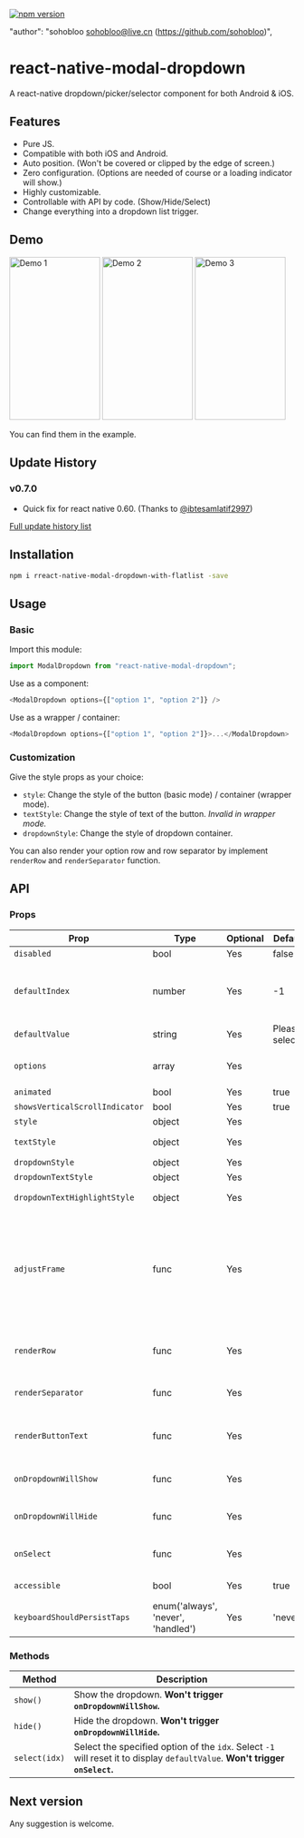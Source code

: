 [![npm version](https://badge.fury.io/js/react-native-modal-dropdown.svg)](https://badge.fury.io/js/react-native-modal-dropdown)

"author": "sohobloo <sohobloo@live.cn> (https://github.com/sohobloo)",

# react-native-modal-dropdown

A react-native dropdown/picker/selector component for both Android & iOS.

## Features

- Pure JS.
- Compatible with both iOS and Android.
- Auto position. (Won't be covered or clipped by the edge of screen.)
- Zero configuration. (Options are needed of course or a loading indicator will show.)
- Highly customizable.
- Controllable with API by code. (Show/Hide/Select)
- Change everything into a dropdown list trigger.

## Demo

<img src="https://github.com/sohobloo/react-native-modal-dropdown/blob/master/docs/demo_1.gif?raw=true" width = "160" height = "287.5" alt="Demo 1"/> <img src="https://github.com/sohobloo/react-native-modal-dropdown/blob/master/docs/demo_2.gif?raw=true" width = "160" height = "287.5" alt="Demo 2"/> <img src="https://github.com/sohobloo/react-native-modal-dropdown/blob/master/docs/demo_3.gif?raw=true" width = "160" height = "287.5" alt="Demo 3"/>

You can find them in the example.

## Update History

### v0.7.0

- Quick fix for react native 0.60. (Thanks to [@ibtesamlatif2997](https://github.com/ibtesamlatif2997))

[Full update history list](https://github.com/sohobloo/react-native-modal-dropdown/wiki/Update-History)

## Installation

```sh
npm i rreact-native-modal-dropdown-with-flatlist -save
```

## Usage

### Basic

Import this module:

```javascript
import ModalDropdown from "react-native-modal-dropdown";
```

Use as a component:

```javascript
<ModalDropdown options={["option 1", "option 2"]} />
```

Use as a wrapper / container:

```javascript
<ModalDropdown options={["option 1", "option 2"]}>...</ModalDropdown>
```

### Customization

Give the style props as your choice:

- `style`: Change the style of the button (basic mode) / container (wrapper mode).
- `textStyle`: Change the style of text of the button. _Invalid in wrapper mode._
- `dropdownStyle`: Change the style of dropdown container.

You can also render your option row and row separator by implement `renderRow` and `renderSeparator` function.

## API

### Props

| Prop                           | Type                               | Optional | Default          | Description                                                                                                                                                                                                                                                                                                                                         |
| ------------------------------ | ---------------------------------- | -------- | ---------------- | --------------------------------------------------------------------------------------------------------------------------------------------------------------------------------------------------------------------------------------------------------------------------------------------------------------------------------------------------- |
| `disabled`                     | bool                               | Yes      | false            | disable / enable the component.                                                                                                                                                                                                                                                                                                                     |
| `defaultIndex`                 | number                             | Yes      | -1               | Init selected index. `-1`: None is selected. **This only change the highlight of the dropdown row, you have to give a `defaultValue` to change the init text.**                                                                                                                                                                                     |
| `defaultValue`                 | string                             | Yes      | Please select... | Init text of the button. **Invalid in wrapper mode.**                                                                                                                                                                                                                                                                                               |
| `options`                      | array                              | Yes      |                  | Options. **The dropdown will show a loading indicator if `options` is `null`/`undefined`.**                                                                                                                                                                                                                                                         |
| `animated`                     | bool                               | Yes      | true             | Disable / enable fade animation.                                                                                                                                                                                                                                                                                                                    |
| `showsVerticalScrollIndicator` | bool                               | Yes      | true             | Show / hide vertical scroll indicator.                                                                                                                                                                                                                                                                                                              |
| `style`                        | object                             | Yes      |                  | Style of the button.                                                                                                                                                                                                                                                                                                                                |
| `textStyle`                    | object                             | Yes      |                  | Style of the button text. **Invalid in wrapper mode.**                                                                                                                                                                                                                                                                                              |
| `dropdownStyle`                | object                             | Yes      |                  | Style of the dropdown list.                                                                                                                                                                                                                                                                                                                         |
| `dropdownTextStyle`            | object                             | Yes      |                  | Style of the dropdown option text.                                                                                                                                                                                                                                                                                                                  |
| `dropdownTextHighlightStyle`   | object                             | Yes      |                  | Style of the dropdown selected option text.                                                                                                                                                                                                                                                                                                         |
| `adjustFrame`                  | func                               | Yes      |                  | This is a callback after the frame of the dropdown have been calculated and before showing. You will receive a style object as argument with some of the props like `width` `height` `top` `left` and `right`. Change them to appropriate values that accord with your requirement and **make the new style as the return value of this function**. |
| `renderRow`                    | func                               | Yes      |                  | Customize render option rows: `function(option,index,isSelected)` **Will render a default row if `null`/`undefined`.**                                                                                                                                                                                                                              |
| `renderSeparator`              | func                               | Yes      |                  | Customize render dropdown list separators. **Will render a default thin gray line if `null`/`undefined`.**                                                                                                                                                                                                                                          |
| `renderButtonText`             | func                               | Yes      |                  | Use this to extract and return text from option object. This text will show on button after option selected. **Invalid in wrapper mode.**                                                                                                                                                                                                           |
| `onDropdownWillShow`           | func                               | Yes      |                  | Trigger when dropdown will show by touching the button. **Return `false` can cancel the event.**                                                                                                                                                                                                                                                    |
| `onDropdownWillHide`           | func                               | Yes      |                  | Trigger when dropdown will hide by touching the button. **Return `false` can cancel the event.**                                                                                                                                                                                                                                                    |
| `onSelect`                     | func                               | Yes      |                  | Trigger when option row touched with selected `index` and `value`. **Return `false` can cancel the event.**                                                                                                                                                                                                                                         |
| `accessible`                   | bool                               | Yes      | true             | Set accessibility of dropdown modal and dropdown rows                                                                                                                                                                                                                                                                                               |
| `keyboardShouldPersistTaps`    | enum('always', 'never', 'handled') | Yes      | 'never'          | See react-native `ScrollView` props                                                                                                                                                                                                                                                                                                                 |

### Methods

| Method        | Description                                                                                                                  |
| ------------- | ---------------------------------------------------------------------------------------------------------------------------- |
| `show()`      | Show the dropdown. **Won't trigger `onDropdownWillShow`.**                                                                   |
| `hide()`      | Hide the dropdown. **Won't trigger `onDropdownWillHide`.**                                                                   |
| `select(idx)` | Select the specified option of the `idx`. Select `-1` will reset it to display `defaultValue`. **Won't trigger `onSelect`.** |

## Next version

Any suggestion is welcome.
